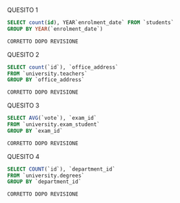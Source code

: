 QUESITO 1

```sql
SELECT count(id), YEAR`enrolment_date` FROM `students`
GROUP BY YEAR(`enrolment_date`)

CORRETTO DOPO REVISIONE
```

QUESITO 2

```sql
SELECT count(`id`), `office_address`
FROM `university.teachers`
GROUP BY `office_address`

CORRETTO DOPO REVISIONE
```

QUESITO 3

```sql
SELECT AVG(`vote`), `exam_id`
FROM `university.exam_student`
GROUP BY `exam_id`

CORRETTO DOPO REVISIONE
```

QUESITO 4

```sql
SELECT COUNT(`id`), `department_id`
FROM `university.degrees`
GROUP BY `department_id`

CORRETTO DOPO REVISIONE
```
